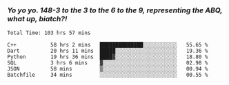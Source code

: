 ### ***Yo yo yo. 148-3 to the 3 to the 6 to the 9, representing the ABQ, what up, biatch?!***

<!--START_SECTION:waka-->

```text
Total Time: 103 hrs 57 mins

C++           58 hrs 2 mins   ██████████████░░░░░░░░░░░   55.65 %
Dart          20 hrs 11 mins  █████░░░░░░░░░░░░░░░░░░░░   19.36 %
Python        19 hrs 36 mins  ████▓░░░░░░░░░░░░░░░░░░░░   18.80 %
SQL           3 hrs 6 mins    ▓░░░░░░░░░░░░░░░░░░░░░░░░   02.98 %
JSON          58 mins         ▒░░░░░░░░░░░░░░░░░░░░░░░░   00.94 %
Batchfile     34 mins         ░░░░░░░░░░░░░░░░░░░░░░░░░   00.55 %
```

<!--END_SECTION:waka-->

<!--
**AJMC2002/AJMC2002** is a ✨ _special_ ✨ repository because its `README.md` (this file) appears on your GitHub profile.

Here are some ideas to get you started:

- 🔭 I’m currently working on ...
- 🌱 I’m currently learning ...
- 👯 I’m looking to collaborate on ...
- 🤔 I’m looking for help with ...
- 💬 Ask me about ...
- 📫 How to reach me: ...
- 😄 Pronouns: ...
- ⚡ Fun fact: ...
-->
